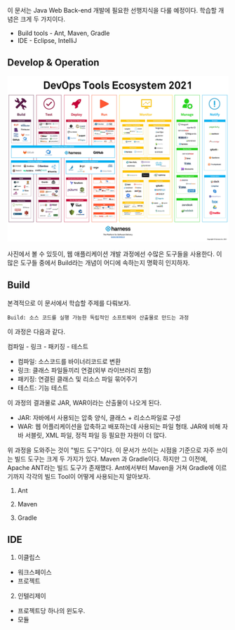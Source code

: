 이 문서는 Java Web Back-end 개발에 필요한 선행지식을 다룰 예정이다. 학습할 개념은 크게 두 가지이다. 

* Build tools - Ant, Maven, Gradle
* IDE - Eclipse, IntelliJ

## Develop & Operation

![](/img/DevOps.jpg)

사진에서 볼 수 있듯이, 웹 애플리케이션 개발 과정에선 수많은 도구들을 사용한다. 
이 많은 도구들 중에서 Build라는 개념이 어디에 속하는지 명확히 인지하자.



## Build

본격적으로 이 문서에서 학습할 주제를 다뤄보자. 

    Build: 소스 코드를 실행 가능한 독립적인 소프트웨어 산출물로 만드는 과정

이 과정은 다음과 같다.

컴파일 - 링크 - 패키징 - 테스트

* 컴파일: 소스코드를 바이너리코드로 변환
* 링크: 클래스 파일들끼리 연결(외부 라이브러리 포함)
* 패키징: 연결된 클래스 및 리소스 파일 묶어주기
* 테스트: 기능 테스트

이 과정의 결과물로 JAR, WAR이라는 산출물이 나오게 된다.

* JAR: 자바에서 사용되는 압축 양식, 클래스 + 리소스파일로 구성
* WAR: 웹 어플리케이션을 압축하고 배포하는데 사용되는 파일 형태. JAR에 비해 자바 서블릿, XML 파일, 정적 파일 등 필요한 자원이 더 많다.

위 과정을 도와주는 것이 "빌드 도구"이다. 이 문서가 쓰이는 시점을 기준으로 자주 쓰이는 빌드 도구는 크게 두 가지가 있다. Maven 과 Gradle이다. 하지만 그 이전에, Apache ANT라는 빌드 도구가 존재했다. Ant에서부터 Maven을 거쳐 Gradle에 이르기까지 각각의 빌드 Tool이 어떻게 사용되는지 알아보자.

1. Ant

2. Maven

3. Gradle


## IDE

1. 이클립스

* 워크스페이스
* 프로젝트

2. 인텔리제이

* 프로젝트당 하나의 윈도우.
* 모듈